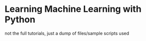 # Learning Machine Learning with Python

not the full tutorials, just a dump of files/sample scripts used
